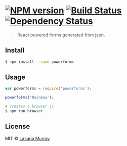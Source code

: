 #  [![NPM version][npm-image]][npm-url] [![Build Status][travis-image]][travis-url] [![Dependency Status][daviddm-url]][daviddm-image]

> React powered forms generated from json.


## Install

```sh
$ npm install --save powerforms
```


## Usage

```js
var powerforms = require('powerforms');

powerforms('Rainbow');
```

```sh
# creates a browser.js
$ npm run browser
```


## License

MIT © [Lasana Murray](http://trinistorm.org)


[npm-url]: https://npmjs.org/package/powerforms
[npm-image]: https://badge.fury.io/js/powerforms.svg
[travis-url]: https://travis-ci.org/metasansana/powerforms
[travis-image]: https://travis-ci.org/metasansana/powerforms.svg?branch=master
[daviddm-url]: https://david-dm.org/metasansana/powerforms.svg?theme=shields.io
[daviddm-image]: https://david-dm.org/metasansana/powerforms
